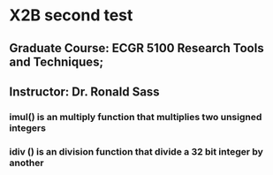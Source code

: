 # X2B second test
   
## Graduate Course: ECGR 5100 Research Tools and Techniques; 
## Instructor: Dr. Ronald Sass 

### imul() is an multiply function that multiplies two unsigned integers

### idiv () is an division function that divide a 32 bit integer by another 
